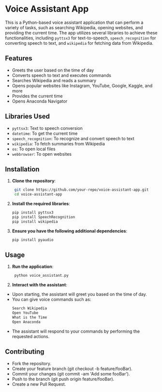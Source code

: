 # Voice Assistant App

This is a Python-based voice assistant application that can perform a variety of tasks, such as searching Wikipedia, opening websites, and providing the current time. The app utilizes several libraries to achieve these functionalities, including `pyttsx3` for text-to-speech, `speech_recognition` for converting speech to text, and `wikipedia` for fetching data from Wikipedia.

## Features

- Greets the user based on the time of day
- Converts speech to text and executes commands
- Searches Wikipedia and reads a summary
- Opens popular websites like Instagram, YouTube, Google, Kaggle, and more
- Provides the current time
- Opens Anaconda Navigator

## Libraries Used

- `pyttsx3`: Text to speech conversion
- `datetime`: To get the current time
- `speech_recognition`: To recognize and convert speech to text
- `wikipedia`: To fetch summaries from Wikipedia
- `os`: To open local files
- `webbrowser`: To open websites

## Installation

1. **Clone the repository**:
   ```bash
    git clone https://github.com/your-repo/voice-assistant-app.git
    cd voice-assistant-app

 2. **Install the required libraries**:
     ```bash
    pip install pyttsx3
    pip install SpeechRecognition
    pip install wikipedia

 3. **Ensure you have the following additional dependencies**:
     ```bash
     pip install pyaudio

## Usage

1. **Run the application**:
   ```bash
    python voice_assistant.py

 2. **Interact with the assistant**:

  - Upon starting, the assistant will greet you based on the time of day.
  - You can give voice commands such as:
    ```bash
    Search Wikipedia
    Open YouTube
    What is the Time
    Open Anaconda
  - The assistant will respond to your commands by performing the requested actions.

## Contributing
- Fork the repository.
- Create your feature branch (git checkout -b feature/fooBar).
- Commit your changes (git commit -am 'Add some fooBar').
- Push to the branch (git push origin feature/fooBar).
- Create a new Pull Request.
